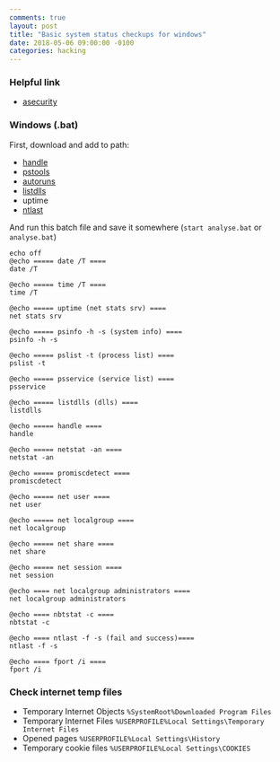 ```yaml
---
comments: true
layout: post
title: "Basic system status checkups for windows"
date: 2018-05-06 09:00:00 -0100
categories: hacking
---
```

### Helpful link
* [asecurity](https://asecurity.so/2015/03/%ED%8F%AC%EB%9E%9C%EC%8B%9D-%EC%A6%9D%EA%B1%B0-%ED%99%95%EB%B3%B4%EB%B6%84%EC%84%9D%EC%9D%84-%EC%9C%84%ED%95%9C-%EB%8D%B0%EC%9D%B4%ED%84%B0-%EC%88%98%EC%A7%91-%EB%8F%84%EA%B5%AC/)

### Windows (.bat)
First, download and add to path:
* [handle](https://docs.microsoft.com/en-us/sysinternals/downloads/handle)
* [pstools](https://docs.microsoft.com/en-us/sysinternals/downloads/psinfo)
* [autoruns](https://docs.microsoft.com/en-us/sysinternals/downloads/autoruns)
* [listdlls](https://docs.microsoft.com/en-us/sysinternals/downloads/listdlls)
* uptime
* [ntlast](https://www.mcafee.com/kr/downloads/free-tools/ntlast.aspx)

And run this batch file and save it somewhere (`start analyse.bat` or `analyse.bat`)
```
echo off
@echo ===== date /T ====
date /T

@echo ===== time /T ====
time /T

@echo ===== uptime (net stats srv) ====
net stats srv

@echo ===== psinfo -h -s (system info) ====
psinfo -h -s

@echo ===== pslist -t (process list) ====
pslist -t

@echo ===== psservice (service list) ====
psservice

@echo ===== listdlls (dlls) ====
listdlls 

@echo ===== handle ====
handle 

@echo ===== netstat -an ====
netstat -an

@echo ===== promiscdetect ====
promiscdetect

@echo ===== net user ====
net user

@echo ===== net localgroup ====
net localgroup

@echo ===== net share ====
net share

@echo ===== net session ====
net session

@echo ==== net localgroup administrators ====
net localgroup administrators

@echo ==== nbtstat -c ====
nbtstat -c

@echo ==== ntlast -f -s (fail and success)====
ntlast -f -s

@echo ==== fport /i ====
fport /i
```
### Check internet temp files
* Temporary Internet Objects `%SystemRoot%Downloaded Program Files`
* Temporary Internet Files `%USERPROFILE%Local Settings\Temporary Internet Files`
* Opened pages `%USERPROFILE%Local Settings\History`
* Temporary cookie files `%USERPROFILE%Local Settings\COOKIES`
